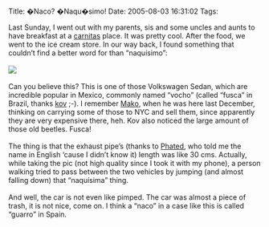 Title: �Naco? �Naqu�simo!
Date: 2005-08-03 16:31:02
Tags: 

Last Sunday, I went out with my parents, sis and some uncles and aunts
to have breakfast at a <a target="_blank" href="http://www.batista.org/carnit.html">carnitas</a> place. It was pretty cool. After the
food, we went to the ice cream store. In our way back, I found
something that couldn&#8217;t find a better word for than &#8220;naquísimo&#8221;:<br/><br/><img vspace="0" hspace="0" border="0" align="middle" src="http://damog.puntodeb.net/misc/escapote.jpg"/><br/><br/>
Can you believe this? This is one of those Volkswagen Sedan, which are
incredible popular in Mexico, commonly named &#8220;vocho&#8221; (called &#8220;fusca&#8221; in
Brazil, thanks <a target="_blank" href="http://couve.no-ip.org/~kov">kov</a> ;-). I remember <a target="_blank" href="http://mako.cc/">Mako</a>,
when he was here last December, thinking on carrying some of those to
NYC and sell them, since apparently they are very expensive there, heh.
Kov also noticed the large amount of those old beetles. Fusca!<br/><br/>
The thing is that the exhaust pipe&#8217;s (thanks to <a href="http://www.livejournal.com/~four_colours/" target="_blank">Phated</a>, who told me the
name in English &#8216;cause I didn&#8217;t know it) length was like 30 cms.
Actually, while taking the pic (not high quality since I took it with
my phone), a person walking tried to pass between the two vehicles by
jumping (and almost falling down) that &#8220;naquísima&#8221; thing.<br/><br/>
And well, the car is not even like pimped. The car was almost a piece
of trash, it is not nice, come on. I think a &#8220;naco&#8221; in a case like this
is called &#8220;guarro&#8221; in Spain.<br/><br/><br/><br/>
